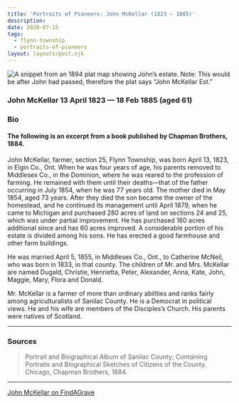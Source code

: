 ```yaml
---
title: 'Portraits of Pioneers: John McKellar (1823 – 1885)'
description: 
date: 2020-07-15
tags:
  - flynn-township
  - portraits-of-pioneers
layout: layouts/post.njk
---
```


<img src="../../../img/mckellarest.jpg" alt="A snippet from an 1894 plat map showing John’s estate. Note: This would be after John had passed, therefore the plat says “John McKellar Est.”" draggable="false">

### John McKellar 13 April 1823 — 18 Feb 1885 (aged 61)

### Bio

#### The following is an excerpt from a book published by Chapman Brothers, 1884.

John McKellar, farmer, section 25, Flynn Township, was born April 13, 1823, in Elgin Co., Ont. When he was four years of age, his parents removed to Middlesex Co., in the Dominion, where he was reared to the profession of farming. He remained with them until their deaths—that of the father occurring in July 1854, when he was 77 years old. The mother died in May 1854, aged 73 years. After they died the son became the owner of the homestead, and he continued its management until April 1879, when he came to Michigan and purchased 280 acres of land on sections 24 and 25, which was under partial improvement. He has purchased 160 acres additional since and has 60 acres improved. A considerable portion of his estate is divided among his sons. He has erected a good farmhouse and other farm buildings.

He was married April 5, 1855, in Middlesex Co., Ont., to Catherine McNeil, who was born in 1833, in that county. The children of Mr. and Mrs. McKellar are named Dugald, Christie, Henrietta, Peter, Alexander, Anna, Kate, John, Maggie, Mary, Flora and Donald.

Mr. McKellar is a farmer of more than ordinary abilities and ranks fairly among agriculturalists of Sanilac County. He is a Democrat in political views. He and his wife are members of the Disciples’s Church. His parents were natives of Scotland.

---

### Sources

>Portrait and Biographical Album of Sanilac County; Containing Portraits and Biographical Sketches of Citizens of the County. Chicago, Chapman Brothers, 1884.
---

<a target="_blank" title="John McKellar on FindAGrave" rel="nofollow noopener" href="https://www.findagrave.com/memorial/184472159">John McKellar on FindAGrave</a>